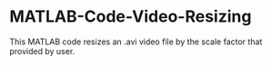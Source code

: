 # MATLAB-Code-Video-Resizing

This MATLAB code resizes an .avi video file by the scale factor that provided by user.

